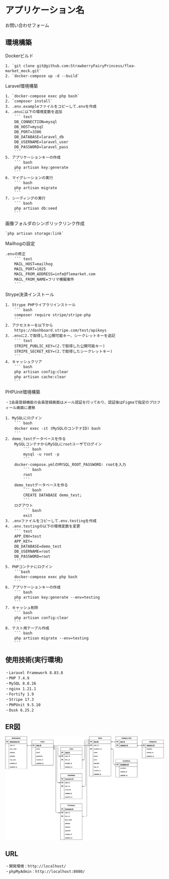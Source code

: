 # アプリケーション名
お問い合わせフォーム

## 環境構築

Dockerビルド

	1. `git clone git@github.com:StrawberryFairyPrincess/flea-market_mock.git`
	2. `docker-compose up -d --build`


Laravel環境構築

	1. `docker-compose exec php bash`
	2. `composer install`
	3. .env.exampleファイルをコピーして.envを作成
	4. .envに以下の環境変数を追加
		``` text
		DB_CONNECTION=mysql
		DB_HOST=mysql
		DB_PORT=3306
		DB_DATABASE=laravel_db
		DB_USERNAME=laravel_user
		DB_PASSWORD=laravel_pass
		```
	5. アプリケーションキーの作成
		``` bash
		php artisan key:generate
		```
	6. マイグレーションの実行
		``` bash
		php artisan migrate
		```
	7. シーディングの実行
		``` bash
		php artisan db:seed
		```


画像フォルダのシンボリックリンク作成

	`php artisan storage:link`


Mailhogの設定

	.envの修正
		``` text
		MAIL_HOST=mailhog
		MAIL_PORT=1025
		MAIL_FROM_ADDRESS=info@flemarket.com
		MAIL_FROM_NAME=フリマ模擬案件
		```


Strype決済インストール

	1. Strype PHPライブラリインストール
		``` bash
		composer require stripe/stripe-php
		```
	2. アクセスキーを以下から
		https://dashboard.stripe.com/test/apikeys
	3. .envに2.で取得した公開可能キー、シークレットキーを追記
		``` text
		STRIPE_PUBLIC_KEY=(2.で取得した公開可能キー)
		STRIPE_SECRET_KEY=(2.で取得したシークレットキー)
		```
	4. キャッシュクリア
		``` bash
		php artisan config:clear
		php artisan cache:clear
		```


PHPUnit環境構築

	・1会員登録機能の会員登録画面はメール認証を行っており、認証後はFigmaで指定のプロフィール画面に遷移

	1. MySQLにログイン
		``` bash
		docker exec -it (MySQLのコンテナID) bash
		```
	2. demo_testデータベースを作る
		MySQLコンテナからMySQLにrootユーザでログイン
			``` bash
			mysql -u root -p
			```
		docker-compose.ymlのMYSQL_ROOT_PASSWORD: rootを入力
			``` bash
			root
			```
		demo_testデータベースを作る
			``` bash
			CREATE DATABASE demo_test;
			```
		ログアウト
			``` bash
			exit
	3. .envファイルをコピーして.env.testingを作成
	4. .env.testingの以下の環境変数を変更
		``` text
		APP_ENV=test
		APP_KEY=
		DB_DATABASE=demo_test
		DB_USERNAME=root
		DB_PASSWORD=root
		```
	5. PHPコンテナにログイン
		```bash
		docker-compose exec php bash
		```
	6. アプリケーションキーの作成
		``` bash
		php artisan key:generate --env=testing
		```
	7. キャッシュ削除
		``` bash
		php artisan config:clear
		```
	8. テスト用テーブル作成
		``` bash
		php artisan migrate --env=testing
		```


## 使用技術(実行環境)

	・Laravel Framework 8.83.8
	・PHP 7.4.9
	・MySQL 8.0.26
	・nginx 1.21.1
	・Fortify 1.9
	・Stripe 17.3
	・PHPUnit 9.5.10
	・Dusk 6.25.2


## ER図

![](./src/EntityRelationshipDiagram.drawio.png)


## URL

    ・開発環境：http://localhost/
    ・phpMyAdmin：http://localhost:8080/
